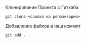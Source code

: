 Клонирование Проекта с Гитхаба
```commandline
git clone <ссылка на репозиторий>
```
Добавление файлов в наш коммит
```commandline
git add .
```